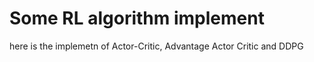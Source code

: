 # Some RL algorithm implement
 here is the implemetn of Actor-Critic, Advantage Actor Critic and DDPG
